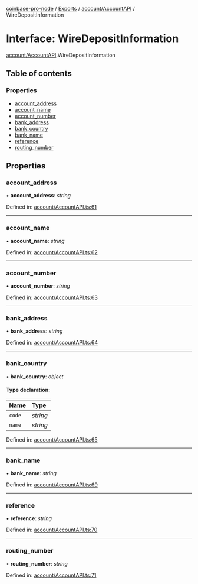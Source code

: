 [coinbase-pro-node](../README.md) / [Exports](../modules.md) / [account/AccountAPI](../modules/account_accountapi.md) / WireDepositInformation

# Interface: WireDepositInformation

[account/AccountAPI](../modules/account_accountapi.md).WireDepositInformation

## Table of contents

### Properties

- [account\_address](account_accountapi.wiredepositinformation.md#account_address)
- [account\_name](account_accountapi.wiredepositinformation.md#account_name)
- [account\_number](account_accountapi.wiredepositinformation.md#account_number)
- [bank\_address](account_accountapi.wiredepositinformation.md#bank_address)
- [bank\_country](account_accountapi.wiredepositinformation.md#bank_country)
- [bank\_name](account_accountapi.wiredepositinformation.md#bank_name)
- [reference](account_accountapi.wiredepositinformation.md#reference)
- [routing\_number](account_accountapi.wiredepositinformation.md#routing_number)

## Properties

### account\_address

• **account\_address**: *string*

Defined in: [account/AccountAPI.ts:61](https://github.com/bennycode/coinbase-pro-node/blob/e63aeae/src/account/AccountAPI.ts#L61)

___

### account\_name

• **account\_name**: *string*

Defined in: [account/AccountAPI.ts:62](https://github.com/bennycode/coinbase-pro-node/blob/e63aeae/src/account/AccountAPI.ts#L62)

___

### account\_number

• **account\_number**: *string*

Defined in: [account/AccountAPI.ts:63](https://github.com/bennycode/coinbase-pro-node/blob/e63aeae/src/account/AccountAPI.ts#L63)

___

### bank\_address

• **bank\_address**: *string*

Defined in: [account/AccountAPI.ts:64](https://github.com/bennycode/coinbase-pro-node/blob/e63aeae/src/account/AccountAPI.ts#L64)

___

### bank\_country

• **bank\_country**: *object*

#### Type declaration:

Name | Type |
:------ | :------ |
`code` | *string* |
`name` | *string* |

Defined in: [account/AccountAPI.ts:65](https://github.com/bennycode/coinbase-pro-node/blob/e63aeae/src/account/AccountAPI.ts#L65)

___

### bank\_name

• **bank\_name**: *string*

Defined in: [account/AccountAPI.ts:69](https://github.com/bennycode/coinbase-pro-node/blob/e63aeae/src/account/AccountAPI.ts#L69)

___

### reference

• **reference**: *string*

Defined in: [account/AccountAPI.ts:70](https://github.com/bennycode/coinbase-pro-node/blob/e63aeae/src/account/AccountAPI.ts#L70)

___

### routing\_number

• **routing\_number**: *string*

Defined in: [account/AccountAPI.ts:71](https://github.com/bennycode/coinbase-pro-node/blob/e63aeae/src/account/AccountAPI.ts#L71)
